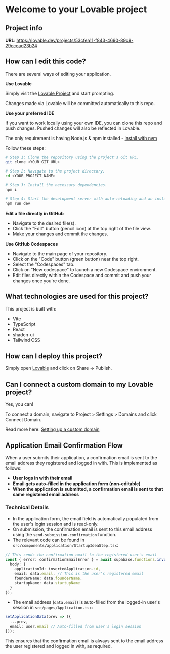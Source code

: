 # Welcome to your Lovable project

## Project info

**URL**: https://lovable.dev/projects/53cfea11-f843-4690-89c9-29ccead23b24

## How can I edit this code?

There are several ways of editing your application.

**Use Lovable**

Simply visit the [Lovable Project](https://lovable.dev/projects/53cfea11-f843-4690-89c9-29ccead23b24) and start prompting.

Changes made via Lovable will be committed automatically to this repo.

**Use your preferred IDE**

If you want to work locally using your own IDE, you can clone this repo and push changes. Pushed changes will also be reflected in Lovable.

The only requirement is having Node.js & npm installed - [install with nvm](https://github.com/nvm-sh/nvm#installing-and-updating)

Follow these steps:

```sh
# Step 1: Clone the repository using the project's Git URL.
git clone <YOUR_GIT_URL>

# Step 2: Navigate to the project directory.
cd <YOUR_PROJECT_NAME>

# Step 3: Install the necessary dependencies.
npm i

# Step 4: Start the development server with auto-reloading and an instant preview.
npm run dev
```

**Edit a file directly in GitHub**

- Navigate to the desired file(s).
- Click the "Edit" button (pencil icon) at the top right of the file view.
- Make your changes and commit the changes.

**Use GitHub Codespaces**

- Navigate to the main page of your repository.
- Click on the "Code" button (green button) near the top right.
- Select the "Codespaces" tab.
- Click on "New codespace" to launch a new Codespace environment.
- Edit files directly within the Codespace and commit and push your changes once you're done.

## What technologies are used for this project?

This project is built with:

- Vite
- TypeScript
- React
- shadcn-ui
- Tailwind CSS

## How can I deploy this project?

Simply open [Lovable](https://lovable.dev/projects/53cfea11-f843-4690-89c9-29ccead23b24) and click on Share -> Publish.

## Can I connect a custom domain to my Lovable project?

Yes, you can!

To connect a domain, navigate to Project > Settings > Domains and click Connect Domain.

Read more here: [Setting up a custom domain](https://docs.lovable.dev/tips-tricks/custom-domain#step-by-step-guide)

## Application Email Confirmation Flow

When a user submits their application, a confirmation email is sent to the email address they registered and logged in with. This is implemented as follows:

- **User logs in with their email**
- **Email gets auto-filled in the application form (non-editable)**
- **When the application is submitted, a confirmation email is sent to that same registered email address**

### Technical Details
- In the application form, the email field is automatically populated from the user's login session and is read-only.
- On submission, the confirmation email is sent to this email address using the `send-submission-confirmation` function.
- The relevant code can be found in `src/components/application/StartupIdeaStep.tsx`:

```ts
// This sends the confirmation email to the registered user's email
const { error: confirmationEmailError } = await supabase.functions.invoke('send-submission-confirmation', {
  body: { 
    applicationId: insertedApplication.id,
    email: data.email, // This is the user's registered email
    founderName: data.founderName,
    startupName: data.startupName
  }
});
```
- The email address (`data.email`) is auto-filled from the logged-in user's session in `src/pages/Application.tsx`:

```ts
setApplicationData(prev => ({
  ...prev,
  email: user.email // Auto-filled from user's login session
}));
```

This ensures that the confirmation email is always sent to the email address the user registered and logged in with, as required.
